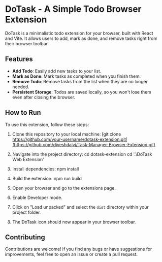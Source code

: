 # DoTask - A Simple Todo Browser Extension

DoTask is a minimalistic todo extension for your browser, built with React and Vite. It allows users to add, mark as done, and remove tasks right from their browser toolbar.



## Features

- **Add Todo**: Easily add new tasks to your list.
- **Mark as Done**: Mark tasks as completed when you finish them.
- **Remove Todo**: Remove tasks from the list when they are no longer needed.
- **Persistent Storage**: Todos are saved locally, so you won't lose them even after closing the browser.

## How to Run

To use this extension, follow these steps:

1. Clone this repository to your local machine:
[git clone https://github.com/your-username/dotask-extension.git](https://github.com/diveshdalvi/Task-Manager-Browser-Extension.git)


2. Navigate into the project directory:
cd dotask-extension
cd '.\DoTask Web Extension\'

3. Install dependencies:
npm install

4. Build the extension:
npm run build

5. Open your browser and go to the extensions page.

6. Enable Developer mode.

7. Click on "Load unpacked" and select the `dist` directory within your project folder.

8. The DoTask icon should now appear in your browser toolbar.



## Contributing

Contributions are welcome! If you find any bugs or have suggestions for improvements, feel free to open an issue or create a pull request.
